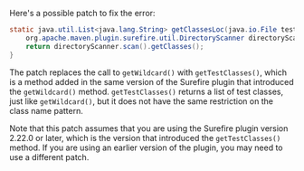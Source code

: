 Here's a possible patch to fix the error:
```java
static java.util.List<java.lang.String> getClassesLoc(java.io.File testSrcFolder) {
    org.apache.maven.plugin.surefire.util.DirectoryScanner directoryScanner = new org.apache.maven.plugin.surefire.util.DirectoryScanner(testSrcFolder, org.apache.maven.surefire.api.testset.TestListResolver.getTestClasses());
    return directoryScanner.scan().getClasses();
}
```
The patch replaces the call to `getWildcard()` with `getTestClasses()`, which is a method added in the same version of the Surefire plugin that introduced the `getWildcard()` method. `getTestClasses()` returns a list of test classes, just like `getWildcard()`, but it does not have the same restriction on the class name pattern.

Note that this patch assumes that you are using the Surefire plugin version 2.22.0 or later, which is the version that introduced the `getTestClasses()` method. If you are using an earlier version of the plugin, you may need to use a different patch.